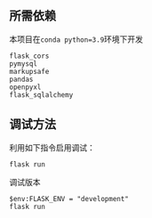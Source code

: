 ## 所需依赖
本项目在`conda python=3.9`环境下开发
```
flask_cors
pymysql
markupsafe
pandas
openpyxl
flask_sqlalchemy
```
## 调试方法
利用如下指令启用调试：
```shell
flask run
```

调试版本
```
$env:FLASK_ENV = "development"
flask run
```